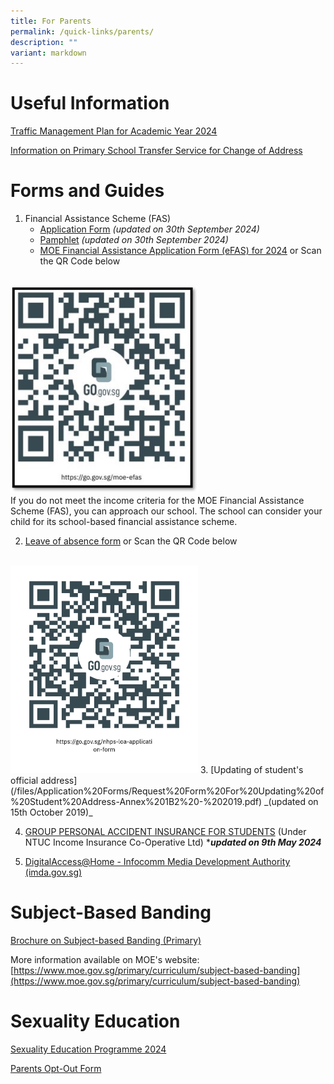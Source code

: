 ```yaml
---
title: For Parents
permalink: /quick-links/parents/
description: ""
variant: markdown
---
```

# Useful Information
[Traffic Management Plan for Academic Year 2024](/trafficmanagementplan/)

[Information on Primary School Transfer Service for Change of Address](/files/Information%20Sheets/Annex%20B%20-%20Information%20sheet%20for%20parents.pdf)

# Forms and Guides
1. Financial Assistance Scheme (FAS)
	* [Application Form](/files/Application%20Forms/MOE_FAS_Application_Form_2025.pdf) _(updated on 30th September 2024)_
	* [Pamphlet](/files/Information%20Sheets/MOE_FAS_Pamphlet_2024.pdf) _(updated on 30th September 2024)_
	* [MOE Financial Assistance Application Form (eFAS) for 2024](https://go.gov.sg/moe-efas) or Scan the QR Code below
<br>
<img src="/images/moe-efas.jpg" alt="" style="width:300px; height:332px;">
<br>
If you do not meet the income criteria for the MOE Financial Assistance Scheme (FAS), you can approach our school. The school can consider your child for its school-based financial assistance scheme.
<br>

2. [Leave of absence form](https://go.gov.sg/nhps-loa-application-form) or Scan the QR Code below
<br>
<img src="/images/gogovnanhua.png" alt="" style="width:300px; height:332px;">
3. [Updating of student's official address](/files/Application%20Forms/Request%20Form%20For%20Updating%20of%20Student%20Address-Annex%201B2%20-%202019.pdf)  _(updated on 15th October 2019)_


4. [GROUP PERSONAL ACCIDENT INSURANCE FOR STUDENTS](/files/Application%20Forms/Product_Fact_Sheet__Year_2024_May__Revised.pdf) (Under NTUC Income Insurance Co-Operative Ltd) ****updated on 9th May 2024***

5. [DigitalAccess@Home - Infocomm Media Development Authority (imda.gov.sg)](https://www.imda.gov.sg/dah)

# Subject-Based Banding
[Brochure on Subject-based Banding (Primary)](/files/Information%20Sheets/1MOE_SBB_ENG_1%20Mar%202018.pdf)

More information available on MOE's website:
[https://www.moe.gov.sg/primary/curriculum/subject-based-banding](https://www.moe.gov.sg/primary/curriculum/subject-based-banding)

# Sexuality Education
[Sexuality Education Programme 2024](https://drive.google.com/file/d/1pb52HxJCm_m5TDRJeCK8EyosEDkmvc9D/view)

[Parents Opt-Out Form](/files/Application%20Forms/2024_SEd_Parents_Opt_Out_Form.pdf)